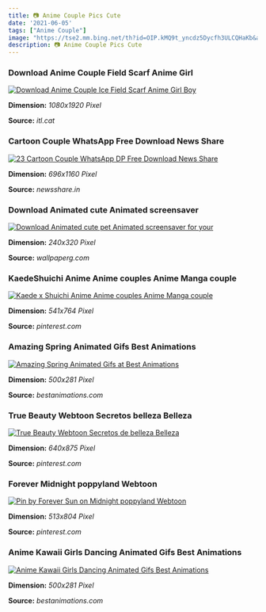 ```yaml
---
title: 📷 Anime Couple Pics Cute
date: '2021-06-05'
tags: ["Anime Couple"]
image: "https://tse2.mm.bing.net/th?id=OIP.kMQ9t_yncdz5Dycfh3ULCQHaKb&amp;pid=15.1"
description: 📷 Anime Couple Pics Cute
---
```







### Download Anime Couple Field Scarf Anime Girl 

[![Download Anime Couple Ice Field Scarf Anime Girl Boy ](https://www.itl.cat/pngfile/big/82-829015_anime-couple-ice-field-scarf-anime-girl-boy.png)](https://www.itl.cat/pngfile/big/82-829015_anime-couple-ice-field-scarf-anime-girl-boy.png)


**Dimension:** _1080x1920 Pixel_ 

**Source:** _itl.cat_ 





### Cartoon Couple WhatsApp Free Download News Share

[![23 Cartoon Couple WhatsApp DP Free Download  News Share](http://www.newsshare.in/wp-content/uploads/2/Cartoon-Couple-WhatsApp-DP-15.jpg)](http://www.newsshare.in/wp-content/uploads/2/Cartoon-Couple-WhatsApp-DP-15.jpg)


**Dimension:** _696x1160 Pixel_ 

**Source:** _newsshare.in_ 





### Download Animated cute Animated screensaver 

[![Download Animated cute pet  Animated screensaver for your ](http://www.wallpaperg.com/ss1/1348351158-screenshot.gif)](http://www.wallpaperg.com/ss1/1348351158-screenshot.gif)


**Dimension:** _240x320 Pixel_ 

**Source:** _wallpaperg.com_ 





### KaedeShuichi Anime Anime couples Anime Manga couple

[![Kaede x Shuichi  Anime  Anime couples Anime Manga couple](https://i.pinimg.com/736x/25/a3/b0/25a3b0bccca2ff812df18eca5bee3380.jpg?b=t)](https://i.pinimg.com/736x/25/a3/b0/25a3b0bccca2ff812df18eca5bee3380.jpg?b=t)


**Dimension:** _541x764 Pixel_ 

**Source:** _pinterest.com_ 





### Amazing Spring Animated Gifs Best Animations

[![Amazing Spring Animated Gifs at Best Animations](https://bestanimations.com/Nature/spring/cherry-blossoms-spring-nature-gif-19.gif)](https://bestanimations.com/Nature/spring/cherry-blossoms-spring-nature-gif-19.gif)


**Dimension:** _500x281 Pixel_ 

**Source:** _bestanimations.com_ 





### True Beauty Webtoon Secretos belleza Belleza 

[![True Beauty Webtoon  Secretos de belleza Belleza ](https://i.pinimg.com/736x/f1/12/fb/f112fba266a1d71f27396a57ee988c5f.jpg)](https://i.pinimg.com/736x/f1/12/fb/f112fba266a1d71f27396a57ee988c5f.jpg)


**Dimension:** _640x875 Pixel_ 

**Source:** _pinterest.com_ 





###  Forever Midnight poppyland Webtoon 

[![Pin by Forever Sun  on Midnight poppyland  Webtoon ](https://i.pinimg.com/736x/f1/34/56/f13456909d9ab49277ffd86c79af2073.jpg)](https://i.pinimg.com/736x/f1/34/56/f13456909d9ab49277ffd86c79af2073.jpg)


**Dimension:** _513x804 Pixel_ 

**Source:** _pinterest.com_ 





### Anime Kawaii Girls Dancing Animated Gifs Best Animations

[![Anime Kawaii Girls Dancing Animated Gifs  Best Animations](http://bestanimations.com/Music/Dancers/anime-dancing-girls/anime-kawaii-cute-dance-animated-gif-image-7.gif)](http://bestanimations.com/Music/Dancers/anime-dancing-girls/anime-kawaii-cute-dance-animated-gif-image-7.gif)


**Dimension:** _500x281 Pixel_ 

**Source:** _bestanimations.com_ 











